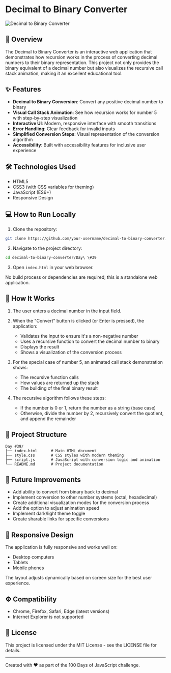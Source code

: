 # Decimal to Binary Converter

![Decimal to Binary Converter](../assets/project-screenshots/decimal-to-binary-converter.webp)

## 📝 Overview

The Decimal to Binary Converter is an interactive web application that demonstrates how recursion works in the process of converting decimal numbers to their binary representation. This project not only provides the binary equivalent of a decimal number but also visualizes the recursive call stack animation, making it an excellent educational tool.

## ✨ Features

- **Decimal to Binary Conversion**: Convert any positive decimal number to binary
- **Visual Call Stack Animation**: See how recursion works for number 5 with step-by-step visualization
- **Interactive UI**: Modern, responsive interface with smooth transitions
- **Error Handling**: Clear feedback for invalid inputs
- **Simplified Conversion Steps**: Visual representation of the conversion algorithm
- **Accessibility**: Built with accessibility features for inclusive user experience

## 🛠️ Technologies Used

- HTML5
- CSS3 (with CSS variables for theming)
- JavaScript (ES6+)
- Responsive Design

## 💻 How to Run Locally

1. Clone the repository:

```bash
git clone https://github.com/your-username/decimal-to-binary-converter.git
```

2. Navigate to the project directory:

```bash
cd decimal-to-binary-converter/Day\ \#39
```

3. Open `index.html` in your web browser.

No build process or dependencies are required; this is a standalone web application.

## 🧠 How It Works

1. The user enters a decimal number in the input field.
2. When the "Convert" button is clicked (or Enter is pressed), the application:

   - Validates the input to ensure it's a non-negative number
   - Uses a recursive function to convert the decimal number to binary
   - Displays the result
   - Shows a visualization of the conversion process

3. For the special case of number 5, an animated call stack demonstration shows:

   - The recursive function calls
   - How values are returned up the stack
   - The building of the final binary result

4. The recursive algorithm follows these steps:
   - If the number is 0 or 1, return the number as a string (base case)
   - Otherwise, divide the number by 2, recursively convert the quotient, and append the remainder

## 📂 Project Structure

```
Day #39/
├── index.html      # Main HTML document
├── style.css       # CSS styles with modern theming
├── script.js       # JavaScript with conversion logic and animation
└── README.md       # Project documentation
```

## 🔮 Future Improvements

- Add ability to convert from binary back to decimal
- Implement conversion to other number systems (octal, hexadecimal)
- Create additional visualization modes for the conversion process
- Add the option to adjust animation speed
- Implement dark/light theme toggle
- Create sharable links for specific conversions

## 📱 Responsive Design

The application is fully responsive and works well on:

- Desktop computers
- Tablets
- Mobile phones

The layout adjusts dynamically based on screen size for the best user experience.

## ⚙️ Compatibility

- Chrome, Firefox, Safari, Edge (latest versions)
- Internet Explorer is not supported

## 📄 License

This project is licensed under the MIT License - see the LICENSE file for details.

---

Created with ❤️ as part of the 100 Days of JavaScript challenge.
